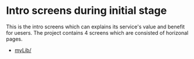 # Intro screens during initial stage

This is the intro screens which can explains its service's value and benefit for uesers.
The project contains 4 screens which are consisted of horizonal pages.


* <a href="/05.Intro-advanced/Assets.zip">myLib/</a>
